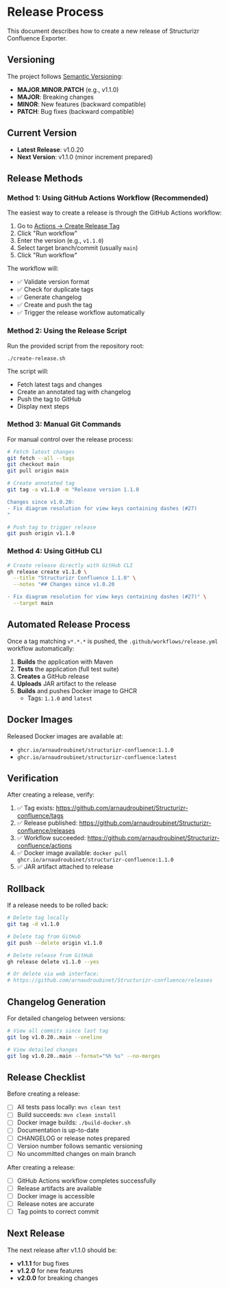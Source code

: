 # Release Process

This document describes how to create a new release of Structurizr Confluence Exporter.

## Versioning

The project follows [Semantic Versioning](https://semver.org/):
- **MAJOR.MINOR.PATCH** (e.g., v1.1.0)
- **MAJOR**: Breaking changes
- **MINOR**: New features (backward compatible)
- **PATCH**: Bug fixes (backward compatible)

## Current Version

- **Latest Release**: v1.0.20
- **Next Version**: v1.1.0 (minor increment prepared)

## Release Methods

### Method 1: Using GitHub Actions Workflow (Recommended)

The easiest way to create a release is through the GitHub Actions workflow:

1. Go to [Actions → Create Release Tag](https://github.com/arnaudroubinet/Structurizr-confluence/actions/workflows/create-release-tag.yml)
2. Click "Run workflow"
3. Enter the version (e.g., `v1.1.0`)
4. Select target branch/commit (usually `main`)
5. Click "Run workflow"

The workflow will:
- ✅ Validate version format
- ✅ Check for duplicate tags
- ✅ Generate changelog
- ✅ Create and push the tag
- ✅ Trigger the release workflow automatically

### Method 2: Using the Release Script

Run the provided script from the repository root:

```bash
./create-release.sh
```

The script will:
- Fetch latest tags and changes
- Create an annotated tag with changelog
- Push the tag to GitHub
- Display next steps

### Method 3: Manual Git Commands

For manual control over the release process:

```bash
# Fetch latest changes
git fetch --all --tags
git checkout main
git pull origin main

# Create annotated tag
git tag -a v1.1.0 -m "Release version 1.1.0

Changes since v1.0.20:
- Fix diagram resolution for view keys containing dashes (#27)
"

# Push tag to trigger release
git push origin v1.1.0
```

### Method 4: Using GitHub CLI

```bash
# Create release directly with GitHub CLI
gh release create v1.1.0 \
  --title "Structurizr Confluence 1.1.0" \
  --notes "## Changes since v1.0.20

- Fix diagram resolution for view keys containing dashes (#27)" \
  --target main
```

## Automated Release Process

Once a tag matching `v*.*.*` is pushed, the `.github/workflows/release.yml` workflow automatically:

1. **Builds** the application with Maven
2. **Tests** the application (full test suite)
3. **Creates** a GitHub release
4. **Uploads** JAR artifact to the release
5. **Builds** and pushes Docker image to GHCR
   - Tags: `1.1.0` and `latest`

## Docker Images

Released Docker images are available at:
- `ghcr.io/arnaudroubinet/structurizr-confluence:1.1.0`
- `ghcr.io/arnaudroubinet/structurizr-confluence:latest`

## Verification

After creating a release, verify:

1. ✅ Tag exists: https://github.com/arnaudroubinet/Structurizr-confluence/tags
2. ✅ Release published: https://github.com/arnaudroubinet/Structurizr-confluence/releases
3. ✅ Workflow succeeded: https://github.com/arnaudroubinet/Structurizr-confluence/actions
4. ✅ Docker image available: `docker pull ghcr.io/arnaudroubinet/structurizr-confluence:1.1.0`
5. ✅ JAR artifact attached to release

## Rollback

If a release needs to be rolled back:

```bash
# Delete tag locally
git tag -d v1.1.0

# Delete tag from GitHub
git push --delete origin v1.1.0

# Delete release from GitHub
gh release delete v1.1.0 --yes

# Or delete via web interface:
# https://github.com/arnaudroubinet/Structurizr-confluence/releases
```

## Changelog Generation

For detailed changelog between versions:

```bash
# View all commits since last tag
git log v1.0.20..main --oneline

# View detailed changes
git log v1.0.20..main --format="%h %s" --no-merges
```

## Release Checklist

Before creating a release:

- [ ] All tests pass locally: `mvn clean test`
- [ ] Build succeeds: `mvn clean install`
- [ ] Docker image builds: `./build-docker.sh`
- [ ] Documentation is up-to-date
- [ ] CHANGELOG or release notes prepared
- [ ] Version number follows semantic versioning
- [ ] No uncommitted changes on main branch

After creating a release:

- [ ] GitHub Actions workflow completes successfully
- [ ] Release artifacts are available
- [ ] Docker image is accessible
- [ ] Release notes are accurate
- [ ] Tag points to correct commit

## Next Release

The next release after v1.1.0 should be:
- **v1.1.1** for bug fixes
- **v1.2.0** for new features
- **v2.0.0** for breaking changes
